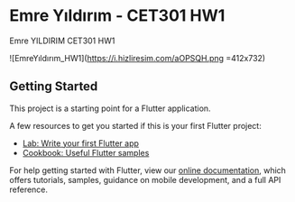 # Emre Yıldırım - CET301 HW1

Emre YILDIRIM CET301 HW1

![EmreYıldırım_HW1](https://i.hizliresim.com/aOPSQH.png =412x732)

## Getting Started

This project is a starting point for a Flutter application.

A few resources to get you started if this is your first Flutter project:

- [Lab: Write your first Flutter app](https://flutter.dev/docs/get-started/codelab)
- [Cookbook: Useful Flutter samples](https://flutter.dev/docs/cookbook)

For help getting started with Flutter, view our
[online documentation](https://flutter.dev/docs), which offers tutorials,
samples, guidance on mobile development, and a full API reference.
